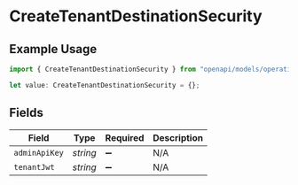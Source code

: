 # CreateTenantDestinationSecurity

## Example Usage

```typescript
import { CreateTenantDestinationSecurity } from "openapi/models/operations";

let value: CreateTenantDestinationSecurity = {};
```

## Fields

| Field              | Type               | Required           | Description        |
| ------------------ | ------------------ | ------------------ | ------------------ |
| `adminApiKey`      | *string*           | :heavy_minus_sign: | N/A                |
| `tenantJwt`        | *string*           | :heavy_minus_sign: | N/A                |